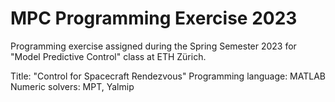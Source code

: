 # MPC Programming Exercise 2023
Programming exercise assigned during the Spring Semester 2023 for "Model Predictive Control" class at ETH Zürich.

Title: "Control for Spacecraft Rendezvous"
Programming language: MATLAB
Numeric solvers: MPT, Yalmip
